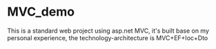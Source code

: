# MVC_demo

This is a standard web project using asp.net MVC, it's built base on my personal experience, the technology-architecture is MVC+EF+Ioc+Dto
